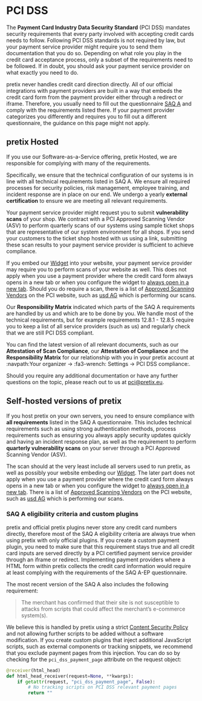 # PCI DSS

The **Payment Card Industry Data Security Standard** (PCI DSS) mandates security requirements that every party involved with accepting credit cards needs to follow.
Following PCI DSS standards is not required by law, but your payment service provider might require you to send them documentation that you do so.
Depending on what role you play in the credit card acceptance process, only a subset of the requirements need to be followed.
If in doubt, you should ask your payment service provider on what exactly you need to do.

pretix never handles credit card direction directly.
All of our official integrations with payment providers are built in a way that embeds the credit card form from the payment provider either through a redirect or iframe.
Therefore, you usually need to fill out the questionnaire [SAQ A](https://docs-prv.pcisecuritystandards.org/SAQ%20(Assessment)/SAQ/PCI-DSS-v4_0_1-SAQ-A-r1.pdf) and comply with the requirements listed there.
If your payment provider categorizes you differently and requires you to fill out a different questionnaire, the guidance on this page might not apply.

## pretix Hosted

<!-- md:hosted -->

If you use our Software-as-a-Service offering, pretix Hosted, we are responsible for complying with many of the requirements.

Specifically, we ensure that the technical configuration of our systems is in line with all technical requirements listed in SAQ A.
We ensure all required processes for security policies, risk management, employee training, and incident response are in place on our end.
We undergo a yearly **external certification** to ensure we are meeting all relevant requirements.

Your payment service provider might request you to submit **vulnerability scans** of your shop.
We contract with a PCI Approved Scanning Vendor (ASV) to perform quarterly scans of our systems using sample ticket shops that are representative of our system environment for all shops.
If you send your customers to the ticket shop hosted with us using a link, submitting these scan results to your payment service provider is sufficient to achieve compliance.

If you embed our [Widget](../../guides/widget.md) into your website, your payment service provider may require you to perform scans of your website as well.
This does not apply when you use a payment provider where the credit card form always opens in a new tab or when you configure the widget to [always open in a new tab](../../guides/widget.md#always-open-a-new-tab).
Should you do require a scan, there is a list of [Approved Scanning Vendors](https://www.pcisecuritystandards.org/assessors_and_solutions/approved_scanning_vendors/) on the PCI website, such as [usd AG](https://www.usd.de/en/pci-payment-security/pci-security-scans/) which is performing our scans.

Our **Responsibility Matrix** indicated which parts of the SAQ A requirements are handled by us and which are to be done by you.
We handle most of the technical requirements, but for example requirements 12.8.1 - 12.8.5 require you to keep a list of all service providers (such as us) and regularly check that we are still PCI DSS compliant.

You can find the latest version of all relevant documents, such as our **Attestation of Scan Compliance**, our **Attestation of Compliance** and the **Responsibility Matrix** for our relationship with you in your pretix account at :navpath:Your organizer → :fa3-wrench: Settings → PCI DSS compliance:.

Should you require any additional documentation or have any further questions on the topic, please reach out to us at [pci@pretix.eu](mailto:support@pretix.eu).

## Self-hosted versions of pretix

<!-- md:community -->
<!-- md:enterprise -->

If you host pretix on your own servers, you need to ensure compliance with **all requirements** listed in the SAQ A questionnaire.
This includes technical requirements such as using strong authentication methods, process requirements such as ensuring you always apply security updates quickly and having an incident response plan, as well as the requirement to perform **quarterly vulnerability scans** on your server through a PCI Approved Scanning Vendor (ASV).

The scan should at the very least include all servers used to run pretix, as well as possibly your website embeding our [Widget](../../guides/widget.md).
The later part does not apply when you use a payment provider where the credit card form always opens in a new tab or when you configure the widget to [always open in a new tab](../../guides/widget.md#always-open-a-new-tab).
There is a list of [Approved Scanning Vendors](https://www.pcisecuritystandards.org/assessors_and_solutions/approved_scanning_vendors/) on the PCI website, such as [usd AG](https://www.usd.de/en/pci-payment-security/pci-security-scans/) which is performing our scans.

### SAQ A eligibility criteria and custom plugins

pretix and official pretix plugins never store any credit card numbers directly, therefore most of the SAQ A eligibility criteria are always true when using pretix with only official plugins.
If you create a custom payment plugin, you need to make sure that this requirement stays true and all credit card inputs are served directly by a PCI certified payment service provider through an iframe or redirect.
Implementing payment providers where a HTML form within pretix collects the credit card information would require at least complying with the requirements of the SAQ A-EP questionnaire.

The most recent version of the SAQ A also includes the following requirement:

> The merchant has confirmed that their site is not susceptible to attacks from scripts that could affect the merchant’s e-commerce system(s).

We believe this is handled by pretix using a strict [Content Security Policy](https://en.wikipedia.org/wiki/Content_Security_Policy) and not allowing further scripts to be added without a software modification.
If you create custom plugins that inject additional JavaScript scripts, such as external components or tracking snippets, we recommend that you exclude payment pages from this injection.
You can do so by checking for the ``pci_dss_payment_page`` attribute on the request object:

```python
@receiver(html_head)
def html_head_receiver(request=None, **kwargs):
    if getattr(request, "pci_dss_payment_page", False):
        # No tracking scripts on PCI DSS relevant payment pages
        return ""
```